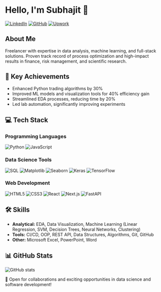 # Hello, I'm Subhajit 👋

[![LinkedIn](https://img.shields.io/badge/LinkedIn-0077B5?style=flat-square&logo=linkedin&logoColor=white)](https://www.linkedin.com/in/subhajit-bhar/)
[![GitHub](https://img.shields.io/badge/GitHub-100000?style=flat-square&logo=github&logoColor=white)](https://github.com/developer-subhajit/)
[![Upwork](https://img.shields.io/badge/Upwork-6FDA44?style=flat-square&logo=upwork&logoColor=white)](https://www.upwork.com/freelancers/bharsubhajit)

## About Me

Freelancer with expertise in data analysis, machine learning, and full-stack solutions. Proven track record of process optimization and high-impact results in finance, risk management, and scientific research.

## 🚀 Key Achievements

-   Enhanced Python trading algorithms by 30%
-   Improved ML models and visualization tools for 40% efficiency gain
-   Streamlined EDA processes, reducing time by 20%
-   Led lab automation, significantly improving experiments

## 💻 Tech Stack

### Programming Languages

![Python](https://img.shields.io/badge/Python-3776AB?style=for-the-badge&logo=python&logoColor=white)
![JavaScript](https://img.shields.io/badge/JavaScript-F7DF1E?style=for-the-badge&logo=javascript&logoColor=black)

### Data Science Tools

![SQL](https://img.shields.io/badge/SQL-4479A1?style=for-the-badge&logo=mysql&logoColor=white)
![Matplotlib](https://img.shields.io/badge/Matplotlib-11557c?style=for-the-badge&logo=python&logoColor=white)
![Seaborn](https://img.shields.io/badge/Seaborn-3776AB?style=for-the-badge&logo=python&logoColor=white)
![Keras](https://img.shields.io/badge/Keras-D00000?style=for-the-badge&logo=keras&logoColor=white)
![TensorFlow](https://img.shields.io/badge/TensorFlow-FF6F00?style=for-the-badge&logo=tensorflow&logoColor=white)

### Web Development

![HTML5](https://img.shields.io/badge/HTML5-E34F26?style=for-the-badge&logo=html5&logoColor=white)
![CSS3](https://img.shields.io/badge/CSS3-1572B6?style=for-the-badge&logo=css3&logoColor=white)
![React](https://img.shields.io/badge/React-20232A?style=for-the-badge&logo=react&logoColor=61DAFB)
![Next.js](https://img.shields.io/badge/Next.js-000000?style=for-the-badge&logo=next.js&logoColor=white)
![FastAPI](https://img.shields.io/badge/FastAPI-009688?style=for-the-badge&logo=fastapi&logoColor=white)

## 🛠 Skills

-   **Analytical:** EDA, Data Visualization, Machine Learning (Linear Regression, SVM, Decision Trees, Neural Networks, Clustering)
-   **Tools:** CI/CD, OOP, REST API, Data Structures, Algorithms, Git, GitHub
-   **Other:** Microsoft Excel, PowerPoint, Word

## 📊 GitHub Stats

![GitHub stats](https://github-readme-stats.vercel.app/api?username=developer-subhajit&show_icons=true&theme=default&hide_title=true&hide_border=true)

💬 Open for collaborations and exciting opportunities in data science and software development!
